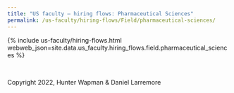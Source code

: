 ```yaml
---
title: "US faculty — hiring flows: Pharmaceutical Sciences"
permalink: /us-faculty/hiring-flows/Field/pharmaceutical-sciences/
---
```


{% include us-faculty/hiring-flows.html webweb_json=site.data.us_faculty.hiring_flows.field.pharmaceutical_sciences %}

<br>

Copyright 2022, Hunter Wapman & Daniel Larremore